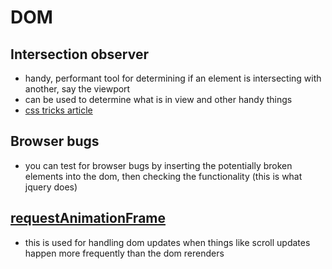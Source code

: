 # DOM

## Intersection observer

- handy, performant tool for determining if an element is intersecting with another, say the viewport
- can be used to determine what is in view and other handy things
- [css tricks article](https://css-tricks.com/an-explanation-of-how-the-intersection-observer-watches/)

## Browser bugs

- you can test for browser bugs by inserting the potentially broken elements into the dom, then checking the functionality (this is what jquery does)

## [requestAnimationFrame](https://developer.mozilla.org/en-US/docs/Web/API/window/requestAnimationFrame)

- this is used for handling dom updates when things like scroll updates happen more frequently than the dom rerenders
